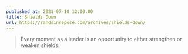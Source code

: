 ```yaml
---
published_at: 2021-07-10 12:00:00
title: Shields Down
url: https://randsinrepose.com/archives/shields-down/
---
```


<blockquote><p>Every moment as a leader is an opportunity to either strengthen or weaken shields.</p></blockquote>
